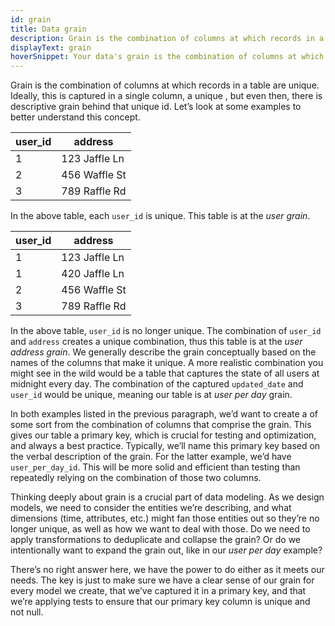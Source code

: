 ```yaml
---
id: grain
title: Data grain
description: Grain is the combination of columns at which records in a table are unique. Ideally, this is captured in a single column or a unique primary key.
displayText: grain  
hoverSnippet: Your data's grain is the combination of columns at which records in a table are unique. Ideally, this is captured in a single column and a unique primary key.
---
```


<head>
    <title>Data grain: What granularity means in terms of data modeling</title>
</head>

Grain is the combination of columns at which records in a table are unique. Ideally, this is captured in a single column, a unique <Term id="primary-key" />, but even then, there is descriptive grain behind that unique id. Let’s look at some examples to better understand this concept.

| user_id | address |
| --- | --- |
| 1 | 123 Jaffle Ln |
| 2 | 456 Waffle St |
| 3 | 789 Raffle Rd |

In the above table, each `user_id` is unique. This table is at the *user* *grain*.

| user_id | address |
| --- | --- |
| 1 | 123 Jaffle Ln |
| 1 | 420 Jaffle Ln |
| 2 | 456 Waffle St |
| 3 | 789 Raffle Rd |

In the above table, `user_id` is no longer unique. The combination of `user_id` and `address` creates a unique combination, thus this table is at the *user* *address* *grain*. We generally describe the grain conceptually based on the names of the columns that make it unique. A more realistic combination you might see in the wild would be a table that captures the state of all users at midnight every day. The combination of the captured `updated_date` and `user_id` would be unique, meaning our table is at *user per day* grain.

In both examples listed in the previous paragraph, we’d want to create a <Term id="surrogate-key" /> of some sort from the combination of columns that comprise the grain. This gives our table a primary key, which is crucial for testing and optimization, and always a best practice. Typically, we’ll name this primary key based on the verbal description of the grain. For the latter example, we’d have `user_per_day_id`. This will be more solid and efficient than testing than repeatedly relying on the combination of those two columns. 

Thinking deeply about grain is a crucial part of data modeling. As we design models, we need to consider the entities we’re describing, and what dimensions (time, attributes, etc.) might fan those entities out so they’re no longer unique, as well as how we want to deal with those. Do we need to apply transformations to deduplicate and collapse the grain? Or do we intentionally want to expand the grain out, like in our *user per day* example? 

There’s no right answer here, we have the power to do either as it meets our needs. The key is just to make sure we have a clear sense of our grain for every model we create, that we’ve captured it in a primary key, and that we’re applying tests to ensure that our primary key column is unique and not null.
